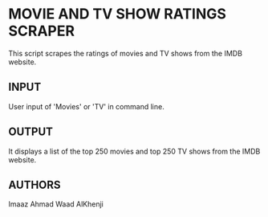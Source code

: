# MOVIE AND TV SHOW RATINGS SCRAPER
This script scrapes the ratings of movies and TV shows from the IMDB website.

## INPUT
User input of 'Movies' or 'TV' in command line.

## OUTPUT
It displays a list of the top 250 movies and top 250 TV shows from the IMDB website.

## AUTHORS
Imaaz Ahmad
Waad AlKhenji